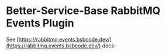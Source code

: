 # Better-Service-Base RabbitMQ Events Plugin  

See [https://rabbitmq.events.bsbcode.dev/](https://rabbitmq.events.bsbcode.dev/) docs